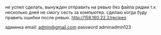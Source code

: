 не успел сделать, вынужден отправить на ревью без файла ридми
т.к несколько дней не смогу сесть за компьютер.
сделаю когда буду править ошибки после ревью.
http://158.160.22.2/recipes


админка
email: admin@gmail.com
password adminadmin123